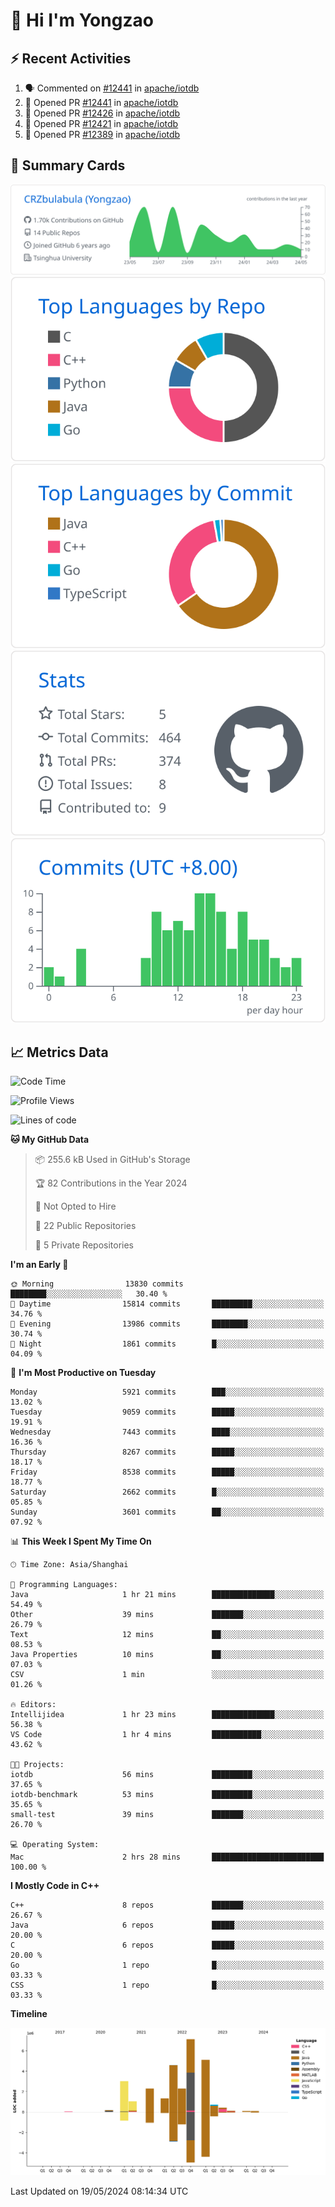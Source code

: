 # 👋 Hi I'm Yongzao

## ⚡ Recent Activities
<!--START_SECTION:activity-->
1. 🗣 Commented on [#12441](https://github.com/apache/iotdb/pull/12441#issuecomment-2095050533) in [apache/iotdb](https://github.com/apache/iotdb)
2. 💪 Opened PR [#12441](https://github.com/apache/iotdb/pull/12441) in [apache/iotdb](https://github.com/apache/iotdb)
3. 💪 Opened PR [#12426](https://github.com/apache/iotdb/pull/12426) in [apache/iotdb](https://github.com/apache/iotdb)
4. 💪 Opened PR [#12421](https://github.com/apache/iotdb/pull/12421) in [apache/iotdb](https://github.com/apache/iotdb)
5. 💪 Opened PR [#12389](https://github.com/apache/iotdb/pull/12389) in [apache/iotdb](https://github.com/apache/iotdb)
<!--END_SECTION:activity-->

## 🎑 Summary Cards

[![](https://raw.githubusercontent.com/CRZbulabula/CRZbulabula/main/profile-summary-card-output/github/0-profile-details.svg)](https://github.com/vn7n24fzkq/github-profile-summary-cards)
[![](https://raw.githubusercontent.com/CRZbulabula/CRZbulabula/main/profile-summary-card-output/github/1-repos-per-language.svg)](https://github.com/vn7n24fzkq/github-profile-summary-cards) [![](https://raw.githubusercontent.com/CRZbulabula/CRZbulabula/main/profile-summary-card-output/github/2-most-commit-language.svg)](https://github.com/vn7n24fzkq/github-profile-summary-cards)
[![](https://raw.githubusercontent.com/CRZbulabula/CRZbulabula/main/profile-summary-card-output/github/3-stats.svg)](https://github.com/vn7n24fzkq/github-profile-summary-cards) [![](https://raw.githubusercontent.com/CRZbulabula/CRZbulabula/main/profile-summary-card-output/github/4-productive-time.svg)](https://github.com/vn7n24fzkq/github-profile-summary-cards)

## 📈 Metrics Data

<!--START_SECTION:waka-->
![Code Time](http://img.shields.io/badge/Code%20Time-646%20hrs%2053%20mins-blue)

![Profile Views](http://img.shields.io/badge/Profile%20Views-0-blue)

![Lines of code](https://img.shields.io/badge/From%20Hello%20World%20I%27ve%20Written-28.3%20million%20lines%20of%20code-blue)

**🐱 My GitHub Data** 

> 📦 255.6 kB Used in GitHub's Storage 
 > 
> 🏆 82 Contributions in the Year 2024
 > 
> 🚫 Not Opted to Hire
 > 
> 📜 22 Public Repositories 
 > 
> 🔑 5 Private Repositories 
 > 
**I'm an Early 🐤** 

```text
🌞 Morning                13830 commits       ████████░░░░░░░░░░░░░░░░░   30.40 % 
🌆 Daytime                15814 commits       █████████░░░░░░░░░░░░░░░░   34.76 % 
🌃 Evening                13986 commits       ████████░░░░░░░░░░░░░░░░░   30.74 % 
🌙 Night                  1861 commits        █░░░░░░░░░░░░░░░░░░░░░░░░   04.09 % 
```
📅 **I'm Most Productive on Tuesday** 

```text
Monday                   5921 commits        ███░░░░░░░░░░░░░░░░░░░░░░   13.02 % 
Tuesday                  9059 commits        █████░░░░░░░░░░░░░░░░░░░░   19.91 % 
Wednesday                7443 commits        ████░░░░░░░░░░░░░░░░░░░░░   16.36 % 
Thursday                 8267 commits        █████░░░░░░░░░░░░░░░░░░░░   18.17 % 
Friday                   8538 commits        █████░░░░░░░░░░░░░░░░░░░░   18.77 % 
Saturday                 2662 commits        █░░░░░░░░░░░░░░░░░░░░░░░░   05.85 % 
Sunday                   3601 commits        ██░░░░░░░░░░░░░░░░░░░░░░░   07.92 % 
```


📊 **This Week I Spent My Time On** 

```text
🕑︎ Time Zone: Asia/Shanghai

💬 Programming Languages: 
Java                     1 hr 21 mins        ██████████████░░░░░░░░░░░   54.49 % 
Other                    39 mins             ███████░░░░░░░░░░░░░░░░░░   26.79 % 
Text                     12 mins             ██░░░░░░░░░░░░░░░░░░░░░░░   08.53 % 
Java Properties          10 mins             ██░░░░░░░░░░░░░░░░░░░░░░░   07.03 % 
CSV                      1 min               ░░░░░░░░░░░░░░░░░░░░░░░░░   01.26 % 

🔥 Editors: 
Intellijidea             1 hr 23 mins        ██████████████░░░░░░░░░░░   56.38 % 
VS Code                  1 hr 4 mins         ███████████░░░░░░░░░░░░░░   43.62 % 

🐱‍💻 Projects: 
iotdb                    56 mins             █████████░░░░░░░░░░░░░░░░   37.65 % 
iotdb-benchmark          53 mins             █████████░░░░░░░░░░░░░░░░   35.65 % 
small-test               39 mins             ███████░░░░░░░░░░░░░░░░░░   26.70 % 

💻 Operating System: 
Mac                      2 hrs 28 mins       █████████████████████████   100.00 % 
```

**I Mostly Code in C++** 

```text
C++                      8 repos             ███████░░░░░░░░░░░░░░░░░░   26.67 % 
Java                     6 repos             █████░░░░░░░░░░░░░░░░░░░░   20.00 % 
C                        6 repos             █████░░░░░░░░░░░░░░░░░░░░   20.00 % 
Go                       1 repo              █░░░░░░░░░░░░░░░░░░░░░░░░   03.33 % 
CSS                      1 repo              █░░░░░░░░░░░░░░░░░░░░░░░░   03.33 % 
```



**Timeline**

![Lines of Code chart](https://raw.githubusercontent.com/CRZbulabula/CRZbulabula/main/assets/bar_graph.png)


 Last Updated on 19/05/2024 08:14:34 UTC
<!--END_SECTION:waka-->

